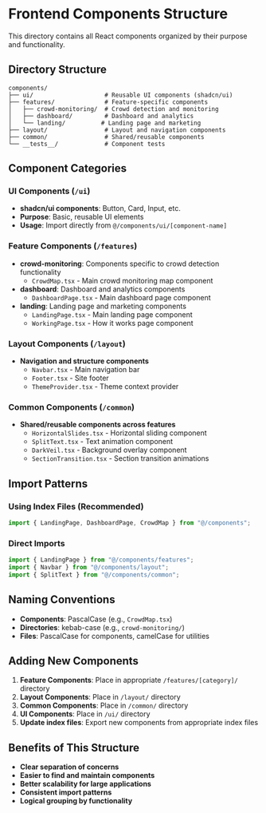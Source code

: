 # Frontend Components Structure

This directory contains all React components organized by their purpose and functionality.

## Directory Structure

```
components/
├── ui/                    # Reusable UI components (shadcn/ui)
├── features/              # Feature-specific components
│   ├── crowd-monitoring/  # Crowd detection and monitoring
│   ├── dashboard/         # Dashboard and analytics
│   └── landing/          # Landing page and marketing
├── layout/                # Layout and navigation components
├── common/                # Shared/reusable components
└── __tests__/             # Component tests
```

## Component Categories

### UI Components (`/ui`)
- **shadcn/ui components**: Button, Card, Input, etc.
- **Purpose**: Basic, reusable UI elements
- **Usage**: Import directly from `@/components/ui/[component-name]`

### Feature Components (`/features`)
- **crowd-monitoring**: Components specific to crowd detection functionality
  - `CrowdMap.tsx` - Main crowd monitoring map component
- **dashboard**: Dashboard and analytics components
  - `DashboardPage.tsx` - Main dashboard page component
- **landing**: Landing page and marketing components
  - `LandingPage.tsx` - Main landing page component
  - `WorkingPage.tsx` - How it works page component

### Layout Components (`/layout`)
- **Navigation and structure components**
  - `Navbar.tsx` - Main navigation bar
  - `Footer.tsx` - Site footer
  - `ThemeProvider.tsx` - Theme context provider

### Common Components (`/common`)
- **Shared/reusable components across features**
  - `HorizontalSlides.tsx` - Horizontal sliding component
  - `SplitText.tsx` - Text animation component
  - `DarkVeil.tsx` - Background overlay component
  - `SectionTransition.tsx` - Section transition animations

## Import Patterns

### Using Index Files (Recommended)
```typescript
import { LandingPage, DashboardPage, CrowdMap } from "@/components";
```

### Direct Imports
```typescript
import { LandingPage } from "@/components/features";
import { Navbar } from "@/components/layout";
import { SplitText } from "@/components/common";
```

## Naming Conventions

- **Components**: PascalCase (e.g., `CrowdMap.tsx`)
- **Directories**: kebab-case (e.g., `crowd-monitoring/`)
- **Files**: PascalCase for components, camelCase for utilities

## Adding New Components

1. **Feature Components**: Place in appropriate `/features/[category]/` directory
2. **Layout Components**: Place in `/layout/` directory
3. **Common Components**: Place in `/common/` directory
4. **UI Components**: Place in `/ui/` directory
5. **Update index files**: Export new components from appropriate index files

## Benefits of This Structure

- **Clear separation of concerns**
- **Easier to find and maintain components**
- **Better scalability for large applications**
- **Consistent import patterns**
- **Logical grouping by functionality**
